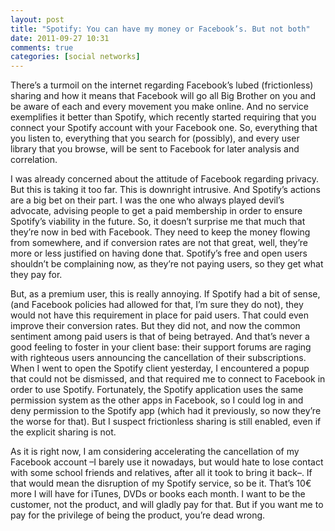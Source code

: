 ```yaml
---
layout: post
title: "Spotify: You can have my money or Facebook’s. But not both"
date: 2011-09-27 10:31
comments: true
categories: [social networks]
---
```

There’s a turmoil on the internet regarding Facebook’s lubed (frictionless) sharing and how it means that Facebook will go all Big Brother on you and be aware of each and every movement you make online. And no service exemplifies it better than Spotify, which recently started requiring that you connect your Spotify account with your Facebook one. So, everything that you listen to, everything that you search for (possibly), and every user library that you browse, will be sent to Facebook for later analysis and correlation.

I was already concerned about the attitude of Facebook regarding privacy. But this is taking it too far. This is downright intrusive. And Spotify’s actions are a big bet on their part. I was the one who always played devil’s advocate, advising people to get a paid membership in order to ensure Spotify’s viability in the future. So, it doesn’t surprise me that much that they’re now in bed with Facebook. They need to keep the money flowing from somewhere, and if conversion rates are not that great, well, they’re more or less justified on having done that. Spotify’s free and open users shouldn’t be complaining now, as they’re not paying users, so they get what they pay for.

But, as a premium user, this is really annoying. If Spotify had a bit of sense, (and Facebook policies had allowed for that, I’m sure they do not), they would not have this requirement in place for paid users. That could even improve their conversion rates. But they did not, and now the common sentiment among paid users is that of being betrayed. And that’s never a good feeling to foster in your client base: their support forums are raging with righteous users announcing the cancellation of their subscriptions. When I went to open the Spotify client yesterday, I encountered a popup that could not be dismissed, and that required me to connect to Facebook in order to use Spotify. Fortunately, the Spotify application uses the same permission system as the other apps in Facebook, so I could log in and deny permission to the Spotify app (which had it previously, so now they’re the worse for that). But I suspect frictionless sharing is still enabled, even if the explicit sharing is not.

As it is right now, I am considering accelerating the cancellation of my Facebook account –I barely use it nowadays, but would hate to lose contact with some school friends and relatives, after all it took to bring it back–. If that would mean the disruption of my Spotify service, so be it. That’s 10€ more I will have for iTunes, DVDs or books each month. I want to be the customer, not the product, and will gladly pay for that. But if you want me to pay for the privilege of being the product, you’re dead wrong.
